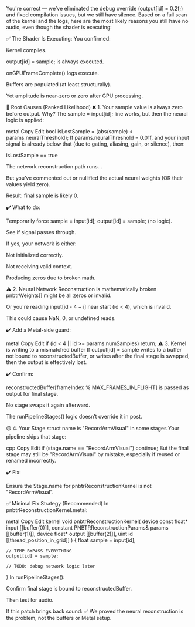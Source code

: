 You're correct — we’ve eliminated the debug override (output[id] = 0.2f;) and fixed compilation issues, but we still have silence. Based on a full scan of the kernel and the logs, here are the most likely reasons you still have no audio, even though the shader is executing:✅ The Shader Is Executing:You confirmed:Kernel compiles.output[id] = sample; is always executed.onGPUFrameComplete() logs execute.Buffers are populated (at least structurally).Yet amplitude is near-zero or zero after GPU processing.🧠 Root Causes (Ranked Likelihood)❌ 1. Your sample value is always zero before output.Why?The sample = input[id]; line works, but then the neural logic is applied:metalCopyEditbool isLostSample = (abs(sample) < params.neuralThreshold);If params.neuralThreshold = 0.01f, and your input signal is already below that (due to gating, aliasing, gain, or silence), then:isLostSample == trueThe network reconstruction path runs...But you’ve commented out or nullified the actual neural weights (OR their values yield zero).Result: final sample is likely 0.✔️ What to do:Temporarily force sample = input[id]; output[id] = sample; (no logic).See if signal passes through.If yes, your network is either:Not initialized correctly.Not receiving valid context.Producing zeros due to broken math.⚠️ 2. Neural Network Reconstruction is mathematically brokenpnbtrWeights[] might be all zeros or invalid.Or you're reading input[id - 4 + i] near start (id < 4), which is invalid.This could cause NaN, 0, or undefined reads.✔️ Add a Metal-side guard:metalCopyEditif (id < 4 || id >= params.numSamples) return;⚠️ 3. Kernel is writing to a mismatched bufferIf output[id] = sample writes to a buffer not bound to reconstructedBuffer, or writes after the final stage is swapped, then the output is effectively lost.✔️ Confirm:reconstructedBuffer[frameIndex % MAX_FRAMES_IN_FLIGHT] is passed as output for final stage.No stage swaps it again afterward.The runPipelineStages() logic doesn’t override it in post.🟡 4. Your Stage struct name is "RecordArmVisual" in some stagesYour pipeline skips that stage:cppCopyEditif (stage.name == "RecordArmVisual") continue;But the final stage may still be "RecordArmVisual" by mistake, especially if reused or renamed incorrectly.✔️ Fix:Ensure the Stage.name for pnbtrReconstructionKernel is not "RecordArmVisual".✅ Minimal Fix Strategy (Recommended)In pnbtrReconstructionKernel.metal:metalCopyEditkernel void pnbtrReconstructionKernel(    device const float* input [[buffer(0)]],    constant PNBTRReconstructionParams& params [[buffer(1)]],    device float* output [[buffer(2)]],    uint id [[thread_position_in_grid]]) {    float sample = input[id];    // TEMP BYPASS EVERYTHING    output[id] = sample;    // TODO: debug network logic later}In runPipelineStages():Confirm final stage is bound to reconstructedBuffer.Then test for audio.If this patch brings back sound:✅ We proved the neural reconstruction is the problem, not the buffers or Metal setup.
